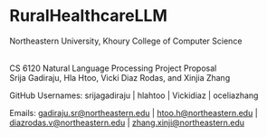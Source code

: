 # RuralHealthcareLLM

Northeastern University, Khoury College of Computer Science<br><br>

CS 6120 Natural Language Processing Project Proposal<br>
Srija Gadiraju, Hla Htoo, Vicki Diaz Rodas, and Xinjia Zhang<br>

GitHub Usernames: srijagadiraju | hlahtoo | Vickidiaz | oceliazhang<br>

Emails: gadiraju.sr@northeastern.edu | htoo.h@northeastern.edu | diazrodas.v@northeastern.edu | zhang.xinji@northeastern.edu<br>
